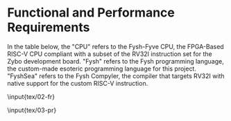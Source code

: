 # Functional and Performance Requirements

In the table below, the "CPU" refers to the Fysh-Fyve CPU, the FPGA-Based RISC-V
CPU compliant with a subset of the RV32I instruction set for the Zybo
development board. "Fysh" refers to the Fysh programming language, the
custom-made esoteric programming language for this project. "FyshSea" refers to
the Fysh Compyler, the compiler that targets RV32I with native support for the
custom RISC-V instruction.

\input{tex/02-fr}

<!-- Define any performance requirements and match to associated FRs, if
applicable. Keep below 20, but there can be more because there may be multiple
performance requirements for one FR -->

\input{tex/03-pr}
